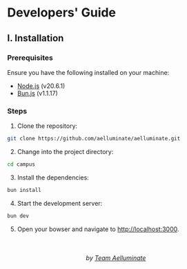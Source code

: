 # Developers' Guide

## I. Installation

### Prerequisites

Ensure you have the following installed on your machine:

- [Node.js](https://nodejs.org/en/) (v20.6.1)
- [Bun.js](https://bun.sh/) (v1.1.17)

### Steps

1. Clone the repository:

```bash
git clone https://github.com/aelluminate/aelluminate.git
```

2. Change into the project directory:

```bash
cd campus
```

3. Install the dependencies:

```bash
bun install
```

4. Start the development server:

```bash
bun dev
```

5. Open your bowser and navigate to [http://localhost:3000](http://localhost:3000).

<br />
<div align='center'>

###### by [Team Aelluminate](https://aelluminate.com)

</div>
